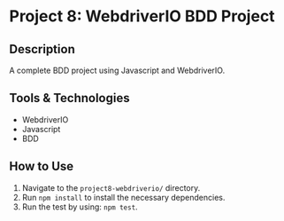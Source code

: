 # Project 8: WebdriverIO BDD Project

## Description

A complete BDD project using Javascript and WebdriverIO.

## Tools & Technologies

-   WebdriverIO
-   Javascript
- BDD

## How to Use

1.  Navigate to the `project8-webdriverio/` directory.
2. Run `npm install` to install the necessary dependencies.
3.  Run the test by using: `npm test`.